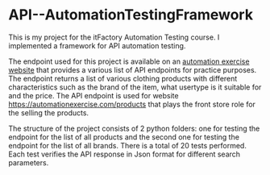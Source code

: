 # API--AutomationTestingFramework
This is my project for the itFactory Automation Testing course. I implemented a framework for API automation testing.

The endpoint used for this project is available on an [automation exercise website](https://automationexercise.com/api_list) that provides a various list of API endpoints for practice purposes. The endpoint returns a list of various clothing products with different characteristics such as the brand of the item, what usertype is it suitable for and the price. The API endpoint is used for website https://automationexercise.com/products that plays the front store role for the selling the products.

The structure of the project consists of 2 python folders: one for testing the endpoint for the list of all products and the second one for testing the endpoint for the list of all brands. There is a total of 20 tests performed. Each test verifies the API response in Json format for different search parameters.


